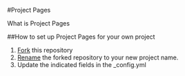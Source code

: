 #Project Pages

What is Project Pages 

##How to set up Project Pages for your own project

  1. [Fork](https://help.github.com/articles/fork-a-repo/) this repository 
  2. [Rename](https://help.github.com/articles/renaming-a-repository/) the forked repository to  your new project name.
  3. Update the indicated fields in the _config.yml
